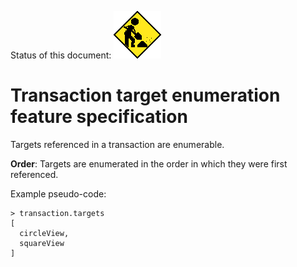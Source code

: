 Status of this document:
![](../../_assets/under-construction-flashing-barracade-animation.gif)

# Transaction target enumeration feature specification

Targets referenced in a transaction are enumerable.

**Order**: Targets are enumerated in the order in which they were first referenced.

Example pseudo-code:

```
> transaction.targets
[
  circleView,
  squareView
]
```

